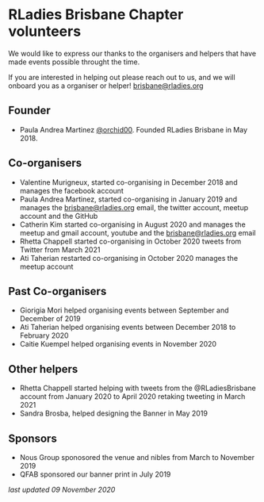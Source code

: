 # RLadies Brisbane Chapter volunteers

We would like to express our thanks to the organisers and helpers that have made events possible throught the time.

If you are interested in helping out please reach out to us, and we will onboard you as a organiser or helper! brisbane@rladies.org

## Founder

- Paula Andrea Martinez [@orchid00](twitter.com/orchid00). Founded RLadies Brisbane in May 2018.

## Co-organisers

- Valentine Murigneux, started co-organising in December 2018 and manages the facebook account
- Paula Andrea Martinez, started co-organising in January 2019 and manages the brisbane@rladies.org email, the twitter account, meetup account and the GitHub
- Catherin Kim started co-organising in August 2020 and manages the meetup and gmail account, youtube and the brisbane@rladies.org email
- Rhetta Chappell started co-organising in October 2020 tweets from Twitter from March 2021
- Ati Taherian restarted co-organising in October 2020 manages the meetup account

## Past Co-organisers

- Giorigia Mori helped organising events between September and December of 2019
- Ati Taherian helped organising events between December 2018 to February 2020
- Caitie Kuempel helped organising events in November 2020

## Other helpers
- Rhetta Chappell started helping with tweets from the @RLadiesBrisbane account from January 2020 to April 2020 retaking tweeting in March 2021
- Sandra Brosba, helped designing the Banner in May 2019

## Sponsors
- Nous Group sponosored the venue and nibles from March to November 2019
- QFAB sponsored our banner print in July 2019


*last updated 09 November 2020*
